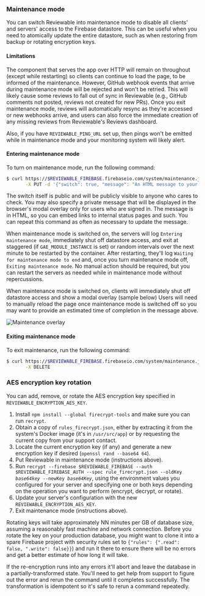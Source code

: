 ### Maintenance mode

You can switch Reviewable into maintenance mode to disable all clients' and servers' access to the Firebase datastore.  This can be useful when you need to atomically update the entire datastore, such as when restoring from backup or rotating encryption keys.

#### Limitations

The component that serves the app over HTTP will remain on throughout (except while restarting) so clients can continue to load the page, to be informed of the maintenance.  However, GitHub webhook events that arrive during maintenance mode will be rejected and won't be retried.  This will likely cause some reviews to fall out of sync in Reviewable (e.g., GitHub comments not posted, reviews not created for new PRs).  Once you exit maintenance mode, reviews will automatically resync as they're accessed or new webhooks arrive, and users can also force the immediate creation of any missing reviews from Reviewable's Reviews dashboard.

Also, if you have `REVIEWABLE_PING_URL` set up, then pings won't be emitted while in maintenance mode and your monitoring system will likely alert.

#### Entering maintenance mode

To turn on maintenance mode, run the following command:

```bash
$ curl https://$REVIEWABLE_FIREBASE.firebaseio.com/system/maintenance.json?auth=$REVIEWABLE_FIREBASE_AUTH \
       -X PUT -d '{"switch": true, "message": "An HTML message to your users."}'
```

The switch itself is public and will be publicly visible to anyone who cares to check.  You may also specify a private message that will be displayed in the browser's modal overlay only for users who are signed in.  The message is in HTML, so you can embed links to internal status pages and such.  You can repeat this command as often as necessary to update the message.

When maintenance mode is switched on, the servers will log `Entering maintenance mode`, immediately shut off datastore access, and exit at staggered (if `GAE_MODULE_INSTANCE` is set) or random intervals over the next minute to be restarted by the container.  After restarting, they'll log `Waiting for maintenance mode to end` and, once you turn maintenance mode off, `Exiting maintenance mode`.  No manual action should be required, but you can restart the servers as needed while in maintenance mode without repercussions.

When maintenance mode is switched on, clients will immediately shut off datastore access and show a modal overlay (sample below)  Users will need to manually reload the page once maintenance mode is switched off so you may want to provide an estimated time of completion in the message above.

![Maintenance overlay](https://raw.githubusercontent.com/Reviewable/Reviewable/master/enterprise/maintenance.png)

#### Exiting maintenance mode

To exit maintenance, run the following command:

```bash
$ curl https://$REVIEWABLE_FIREBASE.firebaseio.com/system/maintenance.json?auth=$REVIEWABLE_FIREBASE_AUTH \
       -X DELETE
```

### AES encryption key rotation

You can add, remove, or rotate the AES encryption key specified in `REVIEWABLE_ENCRYPTION_AES_KEY`.

1. Install `npm install --global firecrypt-tools` and make sure you can run `recrypt`.
2. Obtain a copy of `rules_firecrypt.json`, either by extracting it from the system's Docker image (it's in `/usr/src/app`) or by requesting the current copy from your support contact.
3. Locate the current encryption key (if any) and generate a new encryption key if desired (`openssl rand --base64 64`).
4. Put Reviewable in maintenance mode (instructions above).
5. Run <code>recrypt --firebase $REVIEWABLE_FIREBASE --auth $REVIEWABLE_FIREBASE_AUTH --spec rule_firecrypt.json --oldKey <i>base64key</i> --newKey <i>base64Key</i></code>, using the environment values you configured for your server and specifying one or both keys depending on the operation you want to perform (encrypt, decrypt, or rotate).
6. Update your server's configuration with the new `REVIEWABLE_ENCRYPTION_AES_KEY`.
7. Exit maintenance mode (instructions above).

Rotating keys will take approximately NN minutes per GB of database size, assuming a reasonably fast machine and network connection.  Before you rotate the key on your production database, you might want to clone it into a spare Firebase project with security rules set to `{"rules": {".read": false, ".write": false}}`) and run it there to ensure there will be no errors and get a better estimate of how long it will take.

If the re-encryption runs into any errors it'll abort and leave the database in a partially-transformed state.  You'll need to get help from support to figure out the error and rerun the command until it completes successfully.  The transformation is idempotent so it's safe to rerun a command repeatedly.
